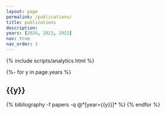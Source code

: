 ```yaml
---
layout: page
permalink: /publications/
title: publications
description: 
years: [2024, 2023, 2022]
nav: true
nav_order: 1
---
```


{% include scripts/analytics.html %}

<!-- _pages/publications.md -->
<div class="publications">

{%- for y in page.years %}
  <h2 class="year">{{y}}</h2>
  {% bibliography -f papers -q @*[year={{y}}]* %}
{% endfor %}

</div>
